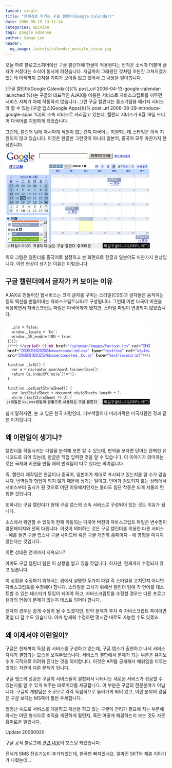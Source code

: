 ```yaml
---
layout: single
title: "전세계로 막가는 구글 캘린더(Google Calendar)"
date: 2006-09-19 13:11:34
categories: opinion
tags: google adsense
author: Samgu Lee
header:
  og_image: /assets/calendar_unstyle_china.jpg
---
```


오늘 하루 블로고스피어에선 구글 캘린더에 한글이 적용된다는 반가운 소식과 더불어 글자가 커졌다는 소식이 동시에 퍼졌습니다. 지금까지 그래왔던 것처럼 조만간 고쳐지겠지 했는데 아직까지 고쳐질 기미가 보이질 않고 있어서 그 내용을 알아봅니다.

[구글 캘린더(Google Calendar)]({% post_url 2006-04-13-google-calendar-launched %})는 구글의 대표적인 AJAX를 이용한 서비스로 자바스크립트를 꺼두면 서비스 자체가 아예 작동하지 않습니다. 그런 구글 캘린더는 중소기업용 패키지 서비스라 할 수 있는 [구글 앱스(Google Apps)]({% post_url 2006-08-29-introduce-google-apps %})의 소속 서비스로 자리잡고 있는데, 캘린더 서비스가 9월 19일 드디어 다국어를 지원하게 되었습니다.

그런데, 캘린더 팀에 아시아계 직원이 없는건지 다국어는 지원되는데 스타일은 아직 지원되지 않고 있습니다. 이것은 한글만 그런것이 아니라 일본어, 중국어 모두 마찬가지 현상입니다.

![구글 캘린더 스타일이 맞지 않는 중국어 페이지](/assets/calendar_unstyle_china.jpg)

위의 그림은 캘린더를 중국어로 설정하고 본 화면으로 한글과 일본어도 마찬가지 현상입니다. 이런 현상이 생기는 이유는 이렇습니다.

## 구글 캘린더에서 글자가 커 보이는 이유

AJAX로 만들어진 웹서비스는 크게 글자를 꾸미는 스타일(CSS)과 글자들은 움직이는 등의 엑션을 만들어내는 자바스크립트(JS)로 구성됩니다. 그런데 이번 다국어 버젼을 적용하면서 자바스크립트 파일은 다국어화가 됐지만, 스타일 파일이 변경되지 않았습니다.

![다국어 변환이 안된 CSS파일](/assets/calendar_js_css.jpg)

쉽게 말하자면, 눈 코 입은 한국 사람인데, 피부색깔이나 머리카락은 미국사람인 것과 같은 이치입니다.

## 왜 이런일이 생기나?

캘린더를 작동시키는 파일을 분석해 보면 알 수 있는데, 번역을 보자면 단어는 완벽한 유니코드로 되어 있는데, 한글은 직접 입력한 것을 알 수 있습니다. 이 이야기가 의미하는 것은 국제화 버젼을 만들 때의 번역팀이 따로 있다는 의미입니다.

즉, 캘린더 제작팀은 한글이나 중국어, 일본어가 제대로 표시되고 있는지를 알 수가 없습니다. 번역팀과 협업이 되지 않기 때문에 생기는 일이고, 언어가 검토되지 않는 상태에서 서비스부터 출시가 된 것으로 어떤 이유에서인지는 몰라도 일단 작동은 되게 서둘러 런칭한 것입니다.

또하나는 구글 캘린더가 현재 구글 앱스의 소속 서비스로 구성되어 있는 것도 이유가 됩니다.

소스에서 확인할 수 있듯이 현재 작동되는 다국어 버젼의 자바스크립트 파일은 변수명이 영문페이지와 전혀 다릅니다. 이것이 의미하는 것은 구글 캘린더를 이용한 다른 서비스 - 예를 들면 구글 앱스나 구글 사이드바 혹은 구글 개인화 홈페이지 - 에 영향을 미치지 않는다는 것입니다.

이런 상태은 언제까지 지속되나?

아마도 구글 캘린더 팀은 이 상황을 알고 있을 것입니다. 하지만, 현재까지 수정되지 않고 있습니다.

이 상황을 수정하기 위해서는 위에서 설명한 두가지 파일 즉 스타일을 고치던지 아니면 자바스크립트를 수정해야 합니다. 스타일을 고치기 위해선 캘린더 팀에 각 언어를 테스트할 수 있는 테스터가 투입이 되어야 하고, 자바스크립트를 수정할 경우는 다른 프로그램과의 연동에 문제가 없는지 테스트 되어야 합니다.

전자의 경우는 쉽게 수정이 될 수 있겠지만, 만약 문제가 후자 즉 자바스크립트 쪽이라면 몇일 더 갈 수도 있습니다. 아마 밤새워 수정하면 몇시간 내로도 가능할 수도 있겠죠.

## 왜 이제서야 이런일이?

구글은 현재까지 독립 웹 서비스를 구성하고 있는데, 구글 앱스가 출현하고 나서 서비스 자체가 결합되는 모습을 보여주었습니다. 서비스의 결합에서 문제가 되는 부분은 유지보수가 극적으로 어려워 진다는 것을 의미합니다. 이것은 API를 공개해서 매쉬업을 이루는 것과는 차원이 다른 문제가 됩니다.

구글 앱스의 성공은 구글의 서비스들이 결합되서 나타나는 새로운 서비스가 성공할 수 있는지를 알 수 있게 해주는 바로미터를 제공합니다. 이 부분은 구글의 전문분야가 아닙니다. 구글의 개발팀은 소규모로 각각 독립적으로 돌아가게 되어 있고, 이런 분야의 강점은 구글 보다는 MS쪽이 훨씬 우세합니다.

엄청난 속도로 서비스를 개발하고 개선을 하고 있는 구글이 관리가 필요해 지는 부분에 와서는 어떤 형식으로 조직을 개편하게 될런지, 혹은 어떻게 해결하는지 보는 것도 자뭇 흥미로운 일입니다.

Update 20060920

구글 공식 블로그에 [관련 내용](http://googleblog.blogspot.com/2006/09/time-travel.html)이 포스팅 되었습니다.

전세계 SMS 전송기능이 추가되었는데, 한국만 빠져있네요. 얼마전 SKT와 제휴 이야기가 나왔는데...
